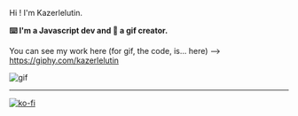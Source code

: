 Hi ! 
I'm Kazerlelutin. 

**⌨️ I'm a Javascript dev and 🎨 a gif creator.**

You can see my work here (for gif, the code, is... here) --> https://giphy.com/kazerlelutin

![gif](https://c.tenor.com/eZF5jNqx1-QAAAAj/pixel-pixel-art.gif)

---

[![ko-fi](https://storage.ko-fi.com/cdn/kofi2.png?v=3&size=small)](https://ko-fi.com/V7V46KBQ9)

